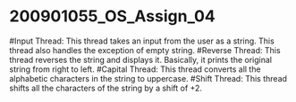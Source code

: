 # 200901055_OS_Assign_04

#Input Thread:
This thread takes an input from the user as a string. This thread also handles the exception of empty string.
#Reverse Thread:
This thread reverses the string and displays it. Basically, it prints the original string from right to left.
#Capital Thread:
This thread converts all the alphabetic characters in the string to uppercase.
#Shift Thread:
This thread shifts all the characters of the string by a shift of +2.
